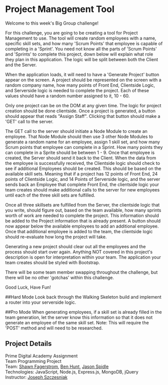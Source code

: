 # Project Management Tool

Welcome to this week's Big Group challenge!

For this challenge, you are going to be creating a tool for Project Management to use. The tool will create random employees with a name, specific skill sets, and how many 'Scrum Points' that employee is capable of completing in a 'Sprint'. You need not know all the parts of 'Scrum Points' and 'Sprints' to complete this project, down below will explain what role they plan in this application. The logic will be split between both the Client and the Server.

When the application loads, it will need to have a 'Generate Project' button appear on the screen. A project should be represented on the screen with a random company name, how many points of Front End, Clientside Logic, and Serverside logic is needed to complete the project. Each of these values should have a random number assigned to it, 10 - 60. 

Only one project can be on the DOM at any given time. The logic for project creation should be done clientside. Once a project is generated, a button should appear that reads "Assign Staff". Clicking that button should make a 'GET' call to the server.

The GET call to the server should initiate a Node Module to create an employee. That Node Module should then use 3 other Node Modules to generate a random name for an employee, assign 1 skill set, and how many Scrum points that employee can complete in a Sprint. How many points they can complete in a Sprite should be between 1 - 9. Once that employee is created, the Server should send it back to the Client. When the data from the employee is successfully received, the Clientside logic should check to see if additional Employees should be created. This should be based on the available skill sets. Meaning that if a project has 12 points of Front End, 24 points of Clientside Logic, and 14 Points of Serverside logic, and the server sends back an Employee that complete Front End, the clientside logic your team creates should make additional calls to the server for new employees until each of the three skill sets are fulfilled. 

Once all three skillsets are fulfilled from the Server, the clientside logic that you write, should figure out, based on the team available, how many sprints worth of work are needed to complete the project. This information should be added to the Project information that is already present. A button should now appear below the available employees to add an additional employee. Once that additional employee is added to the team, the clientside logic should re-evaluate how long the project will take. 

Generating a new project should clear out all the employees and the process should start over again. Anything NOT covered in this project's description is open for interpretation within your team. The application your team creates should be styled with Bootstrap. 

There will be some team member swapping throughout the challenge, but there will be no other 'gotchas' within this challenge. 

Good Luck, Have Fun!

##Hard Mode
Look back through the Walking Skeleton build and implement a router into your serverside logic.

##Pro Mode
When generating employees, if a skill set is already filled in the team generation, let the server know this information so that it does not generate an employee of the same skill set. Note: This will require the 'POST' method and will need to be researched.

## Project Details
Prime Digital Academy Assignment  
Team Programming Project  
Team: [Shawn Fagerstrom](https://github.com/Shawnf1), [Ben Hunt](https://github.com/benhunt29), [Jason Spidle](https://github.com/panoptican)  
Technologies: JavaScript, Node.js, Express.js, MongoDB, jQuery   
Instructor: [Joseph Szczesniak](https://github.com/NukaPunk)
